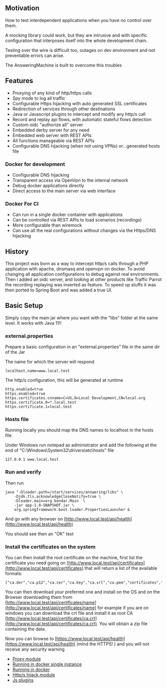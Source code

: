 ## Motivation

How to test interdependent applications when you have no control over them. 

A mocking library could work, but they are intrusive and with specific configuration 
that interposes itself into the whole development chain.

Testing over the wire is difficult too, outages on dev environment and not preventable
errors can arise.

The AnsweringMachine is built to overcome this troubles

## Features

* Proxying of any kind of http/https calls
* Spy mode to log all traffic  
* Configurable Https hijacking with auto generated SSL certificates
* Redirection of services through other destinations  
* Java or Javascript plugins to intercept and modify any http/s call
* Record and replay api flows, with automatic stateful flows detection
* Custom oidc "authorize all" server
* Embedded derby server for any need
* Embedded web server with REST APIs
* All functions manageable via REST APIs
* Configurable DNS hijacking (when not using VPNs) or...generated hosts file

### Docker for development

* Configurable DNS hijacking
* Transparent access via OpenVpn to the internal network
* Debug docker applications directly
* Direct access to the main server via web interface

### Docker For CI

* Can run in a single docker container with applications
* Can be controlled via REST APIs to load scenarios (recordings)
* More configurable than wiremock
* Can use all the real configurations without changes via the Https/DNS hijacking

## History 

This project was born as a way to intercept http/s calls through a PHP application with 
apache, dnsmasq and openvpn on docker. To avoid changing all application configurations to
debug against real environments. Then i added an oidc server, and looking at other products
like Traffic Parrot the recording replaying was inserted as feature. To speed up stuffs it 
was then ported to Spring Boot and was added a true UI.

## Basic Setup

Simply copy the main jar where you want with the "libs" folder at the same level. It works with Java 11!!

### external.properties

Prepare a basic configuration in an "external.properties" file in the same dir of the Jar

The name for which the server will respond

    localhost.name=www.local.test

The http/s configuration, this will be generated at runtime

    http.enabled=true
    https.enabled=true
    https.certificates.cnname=C=US,O=Local Development,CN=local.org
    https.certificate.0=*.local.test
    https.certificate.1=local.test

### Hosts file

Running locally you should map the DNS names to localhost in the hosts file.

Under Windows run notepad as administrator and add the following at the end of 
"C:\Windows\System32\drivers\etc\hosts" file

    127.0.0.1 www.local.test

### Run and verify

Then run

    java "-Dloader.path=/start/services/answering/libs" \
        -Djdk.tls.acknowledgeCloseNotify=true \
        -Dloader.main=org.kendar.Main  \
        -jar app-1.0-SNAPSHOT.jar \
        org.springframework.boot.loader.PropertiesLauncher &

And go with any browser on [http://www.local.test/api/health](http://www.local.test/api/health)

You should see then an "OK" text

### Install the certificates on the system

You can then install the root certificate on the machine, first list the certificate you need 
going on [http://www.local.test/api/certificates](http://www.local.test/api/certificates) that will
return a list of the available formats:

    ["ca.der","ca.p12","ca.cer","ca.key","ca.srl","ca.pem","certificates","ca.crt"]

You can then download your preferred one and install on the OS and on the Browser downloading them from
[http://www.local.test/api/certificates/name](http://www.local.test/api/certificates/name) for example 
if you are on windows you can download the crt file and install it as root 
CA [http://www.local.test/api/certificates/ca.crt](http://www.local.test/api/certificates/ca.crt). You
will obtain a zip file containing the data.

Now you can browse to [https://www.local.test/api/health](https://www.local.test/api/health) (mind the 
HTTPS! ) and you will not receive any security warning

* [Proxy module](docs/proxy.md)
* [Running in docker single instance](docs/dockersingle.md)
* [Running in docker](docs/docker.md)
* [Http/s hijack module](docs/https.md)
* [Js plugins](docs/js.md)
